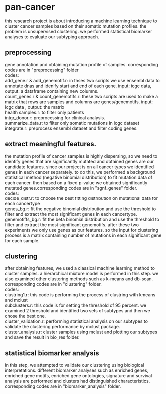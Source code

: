# pan-cancer
this research project is about introducing a machine learning technique to cluster cancer samples based on their somatic mutation profiles. the problem is unsupervised clustering. we performed statistical biomarker analyses to evaluate our subtyping approach.
## preprocessing
gene annotation and obtaining mutation profile of samples. corresponding codes are in "preprocessing" folder<br/>
codes:<br/> 
add_gene.r & add_genemotif.r: in thses two scripts we use ensembl data to annotate dnas and idenify start and end of each gene. input: icgc data, output: a dataframe containing new columns.<br/>
count_genes.r & count_genemotifs.r: these two scripts are used to make a matrix that rows are samples and columns are genes/genemotifs. input: icgc data , output: the matrix<br/>
health samples.r: to filter only patients<br/>
intgr_donor.r: preprocessing for clinical analysis. <br/>
summarize_data.r: to filter only somatic mutations in icgc dataset <br/>
integrate.r: preprocess ensembl dataset and filter coding genes.<br/>

## extract meaningful features.
the mutation profile of cancer samples is highly dispersing, so we need to identify genes that are significantly mutated and obtained genes are our candidate features. since our project is on all cancer types we identified genes in each cancer separately. to do this, we performed a background statistical method (negative binomial distribution) to fit mutation data of each cancer. then based on a fixed p-value we obtained significantly mutated genes.corresponding codes are in "sgnf_genes" folder.<br/>
codes:<br/>
decide_distr.r: to choose the best fitting distribution on mutational data for each cancertype<br/>
genes_bg.r: fit the negative binomial distribution and use the threshold to filter and extract the most significant genes in each cancertype.<br/>
genemotiffs_bg.r: fit the beta binomial distribution and use the threshold to filter and extract the most significant genemotifs. after these two experiments we only use genes as our features. so the input for clustering process is a matrix containing number of mutations in each significant gene for each sample.<br/>


## clustering
after obtaining features, we used a classical machine learning method to cluster samples. a hierarchical mixture model is performed in this step. we also examined other clustering methods such as k-means and db-scan. corresponding codes are in "clustering" folder.<br/>
codes:<br/>
clustring1.r: this code is performing the process of clustring with kmeans and mclust<br/>
subclusters.r: this code is for setting the threshold of 95 percent. we examined 2 threshold and identified two sets of subtypes and then we chose the best one.<br/>
cluster_validation.r: performing statistical analysis on our subtypes to validate the clustering performance by mclust package.<br/>
cluster_analysis.r: cluster samples using mclust and plotting our subtypes and save the result in bio_res folder.<br/>

## statistical biomarker analysis
in this step, we attempted to validate our clustering using biological interpretations. different biomarker analyses such as enriched genes, enriched gene motifs, enriched gene ontologies, signature and survival analysis are performed and clusters had distinguished characteristics. corresponding codes are in "biomarker_analysis" folder.<br/>







